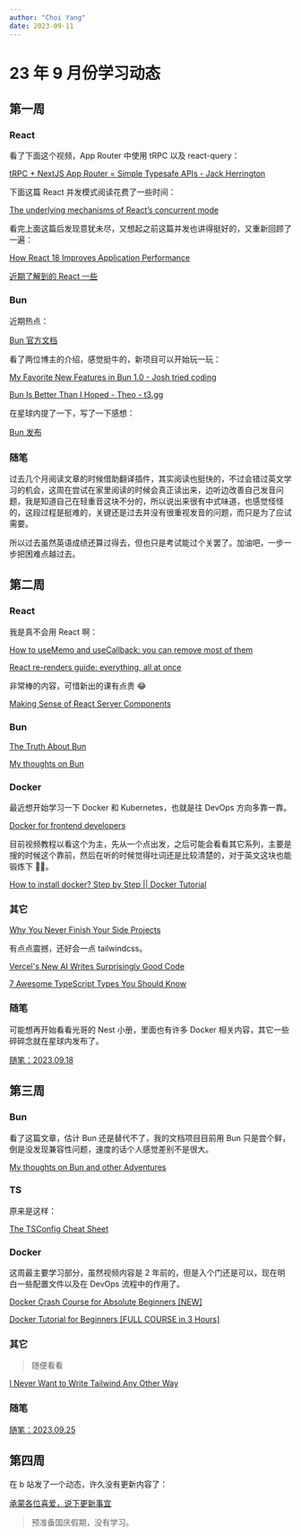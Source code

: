 ```yaml
---
author: "Choi Yang"
date: 2023-09-11
---
```


# 23 年 9 月份学习动态

## 第一周

### React

看了下面这个视频，App Router 中使用 tRPC 以及 react-query：

[tRPC + NextJS App Router = Simple Typesafe APIs - Jack Herrington](https://www.youtube.com/watch?v=qCLV0Iaq9zU)

下面这篇 React 并发模式阅读花费了一些时间：

[The underlying mechanisms of React’s concurrent mode](https://andreigatej.dev/blog/the-underlying-mechanisms-of-reacts-concurrent-mode/)

看完上面这篇后发现意犹未尽，又想起之前这篇并发也讲得挺好的，又重新回顾了一遍：

[How React 18 Improves Application Performance](https://vercel.com/blog/how-react-18-improves-application-performance)

[近期了解到的 React 一些](https://t.zsxq.com/123yzWHCj)

### Bun

近期热点：

[Bun 官方文档](https://bun.sh/)

看了两位博主的介绍，感觉挺牛的，新项目可以开始玩一玩：

[My Favorite New Features in Bun 1.0 - Josh tried coding](https://www.youtube.com/watch?v=EJv2Hmhg95w)

[Bun Is Better Than I Hoped - Theo - t3․gg](https://www.youtube.com/watch?v=dQkv5C-Lfkw)

在星球内提了一下，写了一下感想：

[Bun 发布](https://t.zsxq.com/12B9FiQTM)

### 随笔

过去几个月阅读文章的时候借助翻译插件，其实阅读也挺快的，不过会错过英文学习的机会，这周在尝试在家里阅读的时候会真正读出来，边听边改善自己发音问题，我是知道自己在轻重音这块不分的，所以说出来很有中式味道，也感觉怪怪的，这段过程是挺难的，关键还是过去并没有很重视发音的问题，而只是为了应试需要。

所以过去虽然英语成绩还算过得去，但也只是考试能过个关罢了。加油吧，一步一步把困难点越过去。

## 第二周

### React

我是真不会用 React 啊：

[How to useMemo and useCallback: you can remove most of them](https://www.developerway.com/posts/how-to-use-memo-use-callback)

[React re-renders guide: everything, all at once](https://www.developerway.com/posts/react-re-renders-guide)

非常棒的内容，可惜新出的课有点贵 😂

[Making Sense of React Server Components](https://www.joshwcomeau.com/react/server-components/)

### Bun

[The Truth About Bun](https://www.youtube.com/watch?v=1xoy8Q5o8ws)

[My thoughts on Bun](https://www.youtube.com/watch?v=z_66kDwxwBI)

### Docker

最近想开始学习一下 Docker 和 Kubernetes，也就是往 DevOps 方向多靠一靠。

[Docker for frontend developers](https://levelup.gitconnected.com/docker-for-frontend-developers-4eeaedf10dc7)

目前视频教程以看这个为主，先从一个点出发，之后可能会看看其它系列，主要是搜的时候这个靠前，然后在听的时候觉得吐词还是比较清楚的，对于英文这块也能锻炼下 👂🏻。

[How to install docker? Step by Step || Docker Tutorial](https://www.youtube.com/watch?v=wH9XesmPUOk&list=PLy7NrYWoggjwPggqtFsI_zMAwvG0SqYCb)

### 其它

[Why You Never Finish Your Side Projects](https://www.youtube.com/watch?v=DGHIjLMMKdk)

有点点震撼，还好会一点 tailwindcss。

[Vercel's New AI Writes Surprisingly Good Code](https://www.youtube.com/watch?v=xNG4zXpU1QA&t=3s)

[7 Awesome TypeScript Types You Should Know](https://www.youtube.com/watch?v=q5DFpyIN5Xs)

### 随笔

可能想再开始看看光哥的 Nest 小册，里面也有许多 Docker 相关内容，其它一些碎碎念就在星球内发布了。

[随笔：2023.09.18](https://t.zsxq.com/12nzBvMax)

## 第三周

### Bun

看了这篇文章，估计 Bun 还是替代不了，我的文档项目目前用 Bun 只是尝个鲜，倒是没发现兼容性问题，速度的话个人感觉差别不是很大。

[My thoughts on Bun and other Adventures](https://adventures.nodeland.dev/archive/my-thoughts-on-bun/)

### TS

原来是这样：

[The TSConfig Cheat Sheet](https://www.totaltypescript.com/tsconfig-cheat-sheet)

### Docker

这周最主要学习部分，虽然视频内容是 2 年前的，但是入个门还是可以，现在明白一些配置文件以及在 DevOps 流程中的作用了。

[Docker Crash Course for Absolute Beginners [NEW]](https://www.youtube.com/watch?v=pg19Z8LL06w)

[Docker Tutorial for Beginners [FULL COURSE in 3 Hours]](https://www.youtube.com/watch?v=3c-iBn73dDE)

### 其它

> 随便看看

[I Never Want to Write Tailwind Any Other Way](https://www.youtube.com/watch?v=oO5FNfZMrWg)

### 随笔

[随笔：2023.09.25](https://t.zsxq.com/126an4hRq)

## 第四周

在 b 站发了一个动态，许久没有更新内容了：

[承蒙各位喜爱，说下更新事宜](https://www.bilibili.com/opus/845528986102530081)

> 预准备国庆假期，没有学习。
